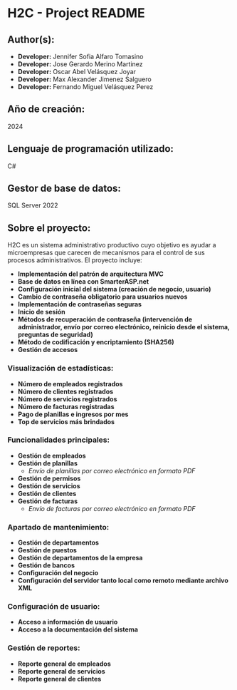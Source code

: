 # H2C - Project README

## Author(s):
- **Developer:** Jennifer Sofia Alfaro Tomasino
- **Developer:** Jose Gerardo Merino Martinez
- **Developer:** Oscar Abel Velásquez Joyar
- **Developer:** Max Alexander Jimenez Salguero
- **Developer:** Fernando Miguel Velásquez Perez

## Año de creación:
2024

## Lenguaje de programación utilizado:
C#

## Gestor de base de datos:
SQL Server 2022

## Sobre el proyecto:
H2C es un sistema administrativo productivo cuyo objetivo es ayudar a microempresas que carecen de mecanismos para el control de sus procesos administrativos. El proyecto incluye:

- **Implementación del patrón de arquitectura MVC**
- **Base de datos en línea con SmarterASP.net**
- **Configuración inicial del sistema (creación de negocio, usuario)**
- **Cambio de contraseña obligatorio para usuarios nuevos**
- **Implementación de contraseñas seguras**
- **Inicio de sesión**
- **Métodos de recuperación de contraseña (intervención de administrador, envío por correo electrónico, reinicio desde el sistema, preguntas de seguridad)**
- **Método de codificación y encriptamiento (SHA256)**
- **Gestión de accesos**


### Visualización de estadísticas:
- **Número de empleados registrados**
- **Número de clientes registrados**
- **Número de servicios registrados**
- **Número de facturas registradas**
- **Pago de planillas e ingresos por mes**
- **Top de servicios más brindados**

### Funcionalidades principales:
- **Gestión de empleados**
- **Gestión de planillas**
  - *Envío de planillas por correo electrónico en formato PDF*
- **Gestión de permisos**
- **Gestión de servicios**
- **Gestión de clientes**
- **Gestión de facturas**
  - *Envío de facturas por correo electrónico en formato PDF*

### Apartado de mantenimiento:
- **Gestión de departamentos**
- **Gestión de puestos**
- **Gestión de departamentos de la empresa**
- **Gestión de bancos**
- **Configuración del negocio**
- **Configuración del servidor tanto local como remoto mediante archivo XML**
  
### Configuración de usuario:
- **Acceso a información de usuario**
- **Acceso a la documentación del sistema**
  
### Gestión de reportes:
- **Reporte general de empleados**
- **Reporte general de servicios**
- **Reporte general de clientes**

